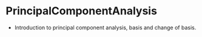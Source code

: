 # PrincipalComponentAnalysis

- Introduction to principal component analysis, basis and change of basis.
